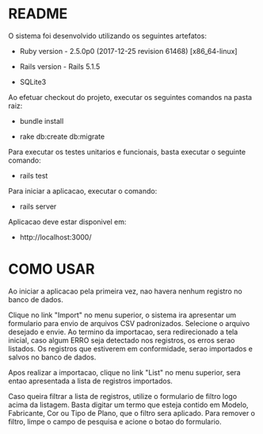 # README

O sistema foi desenvolvido utilizando os seguintes artefatos:

* Ruby version - 2.5.0p0 (2017-12-25 revision 61468) [x86_64-linux]

* Rails version - Rails 5.1.5

* SQLite3

Ao efetuar checkout do projeto, executar os seguintes comandos na pasta raiz:

* bundle install

* rake db:create db:migrate

Para executar os testes unitarios e funcionais, basta executar o seguinte comando:

* rails test

Para iniciar a aplicacao, executar o comando:

* rails server

Aplicacao deve estar disponivel em:

* http://localhost:3000/

# COMO USAR

Ao iniciar a aplicacao pela primeira vez, nao havera nenhum registro no banco de dados.

Clique no link "Import" no menu superior, o sistema ira apresentar um formulario para envio de arquivos CSV padronizados. Selecione o arquivo desejado e envie. Ao termino da importacao, sera redirecionado a tela inicial, caso algum ERRO seja detectado nos registros, os erros serao listados. Os registros que estiverem em conformidade, serao importados e salvos no banco de dados.

Apos realizar a importacao, clique no link "List" no menu superior, sera entao apresentada a lista de registros importados.

Caso queira filtrar a lista de registros, utilize o formulario de filtro logo acima da listagem. Basta digitar um termo que esteja contido em Modelo, Fabricante, Cor ou Tipo de Plano, que o filtro sera aplicado.
Para remover o filtro, limpe o campo de pesquisa e acione o botao do formulario.